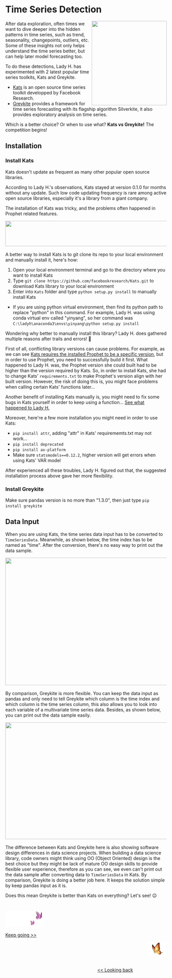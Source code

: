 # Time Series Detection

<p>
<img align="right" src="https://github.com/lady-h-world/My_Garden/blob/main/images/Garden_Totem_images/detection/kats_vs_greykite.png" width="234" height="263" /></p>

After data exploration, often times we want to dive deeper into the hidden patterns in time series, such as trend, seasonality, changepoints, outliers, etc. Some of these insights not only helps understand the time series better, but can help later model forecasting too.

To do these detections, Lady H. has experimented with 2 latest popular time series toolkits, Kats and Greykite. 

* [Kats][1] is an open source time series toolkit developped by Facebook Research.
* [Greykite][2] provides a framework for time series forecasting with its flagship algorithm Silverkite, it also provides exploratory analysis on time series.

Which is a better choice? Or when to use what? <b>Kats vs Greykite!</b> The competition begins!


## Installation

### Install Kats

Kats doesn't update as frequent as many other popular open source libraries. 

According to Lady H.'s observations, Kats stayed at version 0.1.0 for months without any update. Such low code updating frequency is rare among active open source libraries, especially it's a library from a giant company.

The installation of Kats was tricky, and the problems often happened in Prophet related features.

<p align="left">
<img src="https://github.com/lady-h-world/My_Garden/blob/main/images/Garden_Totem_images/notes/prophet_note.png" width="766" height="79" />
</p>

A better way to install Kats is to git clone its repo to your local environment and manually install it, here's how:
1. Open your local environment terminal and go to the directory where you want to install Kats
2. Type `git clone https://github.com/facebookresearch/Kats.git` to download Kats library to your local environment
3. Enter into `Kats` folder and type `python setup.py install` to manually install Kats
* If you are using python virtual environment, then find its python path to replace "python" in this command. For example, Lady H. was using conda virtual env called "yinyang", so her command was `C:\ladyh\anaconda3\envs\yinyang\python setup.py install`

Wondering why better to manually install this library? Lady H. does gathered multiple reasons after trails and errors! 🧐

First of all, conflicting library versions can cause problems. For example, as we can see [Kats requires the installed Prophet to be a specific version][3], but in order to use Prophet, you need to successfully build it first. What happened to Lady H. was, the Prophet version she could built had to be higher than the version required by Kats. So, in order to install Kats, she had to change Kats' `requirements.txt` to make Prophet's version align with her built version. However, the risk of doing this is, you might face problems when calling certain Kats' functions later...

Another benefit of installing Kats manually is, you might need to fix some bugs in Kats yourself in order to keep using a function... [See what happened to Lady H.][4]

Moreover, here're a few more installation you might need in order to use Kats:
* `pip install attr`, adding "attr" in Kats' requirememts.txt may not work...
* `pip install deprecated`
* `pip install ax-platform`
* Make sure `statsmodels==0.12.2`, higher version will get errors when using Kats' VAR model

After experienced all these troubles, Lady H. figured out that, the suggested installation process above gave her more flexibility.

### Install Greykite

Make sure pandas version is no more than "1.3.0", then just type `pip install greykite`

## Data Input

When you are using Kats, the time series data input has to be converted to `TimeSeriesData`. Meanwhile, as shown below, the time index has to be named as "time". After the conversion, there's no easy way to print out the data sample.

<p align="left">
<img src="https://github.com/lady-h-world/My_Garden/blob/main/images/Garden_Totem_images/detection/kats_input.png" width="692" height="397" />
</p>

By comparison, Greykite is more flexible. You can keep the data input as pandas and only need to tell Greykite which column is the time index and which column is the time series column, this also allows you to look into each variable of a multivariate time series data. Besides, as shown below, you can print out the data sample easily.

<p align="left">
<img src="https://github.com/lady-h-world/My_Garden/blob/main/images/Garden_Totem_images/detection/greykite_input.png" width="806" height="364" />
</p>

The difference between Kats and Greykite here is also showing software design differences in data science projects. When building a data science library, code owners might think using OO (Object Oriented) design is the best choice but they might be lack of mature OO design skills to provide flexible user experience, therefore as you can see, we even can't print out the data sample after converting data to `TimeSeriesData` in Kats. By comparison, Greykite is doing a better job here. It keeps the solution simple by keep pandas input as it is.

Does this mean Greykite is better than Kats on everything? Let's see! 😉

#
<p align="left">
<img src="https://github.com/lady-h-world/My_Garden/blob/main/images/follow_us.png" width="120" height="50" />
</p>

[Keep going >>][5]

<p align="right">
<img src="https://github.com/lady-h-world/My_Garden/blob/main/images/going_back.png" width="60" height="44" />
</p>

&nbsp;&nbsp;&nbsp;&nbsp;&nbsp;&nbsp;&nbsp;&nbsp;&nbsp;&nbsp;&nbsp;&nbsp;&nbsp;&nbsp;&nbsp;&nbsp;&nbsp;&nbsp;&nbsp;&nbsp;&nbsp;&nbsp;&nbsp;&nbsp;&nbsp;&nbsp;&nbsp;&nbsp;&nbsp;&nbsp;&nbsp;&nbsp;&nbsp;&nbsp;&nbsp;&nbsp;&nbsp;&nbsp;&nbsp;&nbsp;&nbsp;&nbsp;&nbsp;&nbsp;&nbsp;&nbsp;&nbsp;&nbsp;&nbsp;&nbsp;&nbsp;&nbsp;&nbsp;&nbsp;&nbsp;&nbsp;&nbsp;&nbsp;&nbsp;&nbsp;&nbsp;&nbsp;&nbsp;&nbsp;&nbsp;&nbsp;&nbsp;&nbsp;&nbsp;&nbsp;&nbsp;&nbsp;&nbsp;&nbsp;&nbsp;&nbsp;&nbsp;&nbsp;&nbsp;&nbsp;&nbsp;&nbsp;&nbsp;&nbsp;&nbsp;&nbsp;&nbsp;&nbsp;&nbsp;&nbsp;&nbsp;&nbsp;&nbsp;&nbsp;&nbsp;&nbsp;&nbsp;&nbsp;&nbsp;&nbsp;&nbsp;&nbsp;&nbsp;&nbsp;&nbsp;&nbsp;&nbsp;&nbsp;&nbsp;&nbsp;&nbsp;&nbsp;&nbsp;&nbsp;&nbsp;&nbsp;&nbsp;&nbsp;&nbsp;&nbsp;&nbsp;&nbsp;&nbsp;&nbsp;&nbsp;&nbsp;&nbsp;&nbsp;&nbsp;&nbsp;&nbsp;&nbsp;&nbsp;&nbsp;&nbsp;&nbsp;&nbsp;&nbsp;&nbsp;&nbsp;&nbsp;&nbsp;&nbsp;&nbsp;&nbsp;&nbsp;&nbsp;&nbsp;&nbsp;&nbsp;&nbsp;&nbsp;&nbsp;&nbsp;&nbsp;&nbsp;&nbsp;&nbsp;&nbsp;&nbsp;&nbsp;&nbsp;&nbsp;&nbsp;&nbsp;&nbsp;&nbsp;&nbsp;&nbsp;&nbsp;&nbsp;&nbsp;&nbsp;&nbsp;&nbsp;&nbsp;&nbsp;&nbsp;&nbsp;&nbsp;&nbsp;&nbsp;&nbsp;&nbsp;&nbsp;&nbsp;&nbsp;&nbsp;&nbsp;&nbsp;&nbsp;&nbsp;&nbsp;&nbsp;&nbsp;&nbsp;&nbsp;&nbsp;&nbsp;&nbsp;&nbsp;[<< Looking back][6]


[1]:https://github.com/facebookresearch/Kats
[2]:https://github.com/linkedin/greykite
[3]:https://github.com/facebookresearch/Kats/blob/fix_plots/requirements.txt#L9
[4]:https://github.com/facebookresearch/Kats/issues/194
[5]:https://github.com/lady-h-world/My_Garden/blob/main/reading_pages/YinYang/ts8.md
[6]:https://github.com/lady-h-world/My_Garden/blob/main/reading_pages/YinYang/ts6.md
